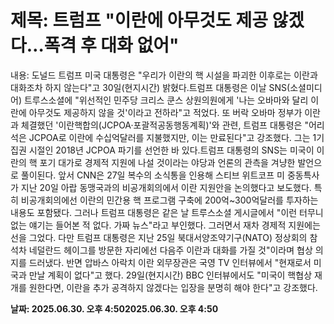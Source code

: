 # **제목: 트럼프 "이란에 아무것도 제공 않겠다…폭격 후 대화 없어"**

  내용: 도널드 트럼프 미국 대통령은 "우리가 이란의 핵 시설을 파괴한 이후로는 이란과 대화조차 하지 않는다"고 30일(현지시간) 밝혔다.트럼프 대통령은 이날 SNS(소셜미디어) 트루스소셜에 "위선적인 민주당 크리스 쿤스 상원의원에게 '나는 오바마와 달리 이란에 아무것도 제공하지 않을 것'이라고 전하라"고 적었다. 또 버락 오바마 정부가 이란과 체결했던 '이란핵합의(JCPOA·포괄적공동행동계획)'와 관련, 트럼프 대통령은 "어리석은 JCPOA로 이란에 수십억달러를 지불했지만, 이는 만료된다"고 강조했다. 그는 1기 집권 시절인 2018년 JCPOA 파기를 선언한 바 있다.트럼프 대통령의 SNS는 미국이 이란의 핵 포기 대가로 경제적 지원에 나설 것이라는 야당과 언론의 관측을 겨냥한 발언으로 풀이된다. 앞서 CNN은 27일 복수의 소식통을 인용해 스티브 위트코프 미 중동특사가 지난 20일 아랍 동맹국과의 비공개회의에서 이란 지원안을 논의했다고 보도했다. 특히 비공개회의에선 이란의 민간용 핵 프로그램 구축에 200억~300억달러를 투자하는 내용도 포함됐다. 그러나 트럼프 대통령은 같은 날 트루스소셜 게시글에서 "이런 터무니 없는 얘기는 들어본 적 없다. 가짜 뉴스"라고 부인했다. 그러면서 재차 경제적 지원에는 선을 그었다. 다만 트럼프 대통령은 지난 25일 북대서양조약기구(NATO) 정상회의 참석차 네덜란드 헤이그를 방문한 자리에선 다음주 이란과 대화를 가질 것"이라며 협상 의지를 드러냈다. 반면 압바스 아락치 이란 외무장관은 국영 TV 인터뷰에서 "현재로서 미국과 만날 계획이 없다"고 했다. 29일(현지시간) BBC 인터뷰에서도 "미국이 핵협상 재개를 원한다면, 이란을 추가 공격하지 않겠다는 입장을 분명히 해야 한다"고 강조했다.

  **날짜: 2025.06.30. 오후 4:502025.06.30. 오후 4:50**